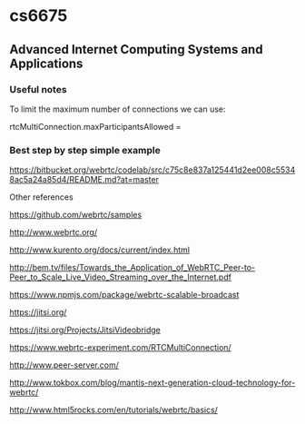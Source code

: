 # cs6675
## Advanced Internet Computing Systems and Applications

### Useful notes

To limit the maximum number of connections we can use:

rtcMultiConnection.maxParticipantsAllowed = <Desired Value>

### Best step by step simple example

https://bitbucket.org/webrtc/codelab/src/c75c8e837a125441d2ee008c55348ac5a24a85d4/README.md?at=master

Other references

https://github.com/webrtc/samples

http://www.webrtc.org/

http://www.kurento.org/docs/current/index.html

http://bem.tv/files/Towards_the_Application_of_WebRTC_Peer-to-Peer_to_Scale_Live_Video_Streaming_over_the_Internet.pdf

https://www.npmjs.com/package/webrtc-scalable-broadcast

https://jitsi.org/

https://jitsi.org/Projects/JitsiVideobridge

https://www.webrtc-experiment.com/RTCMultiConnection/

http://www.peer-server.com/

http://www.tokbox.com/blog/mantis-next-generation-cloud-technology-for-webrtc/

http://www.html5rocks.com/en/tutorials/webrtc/basics/

